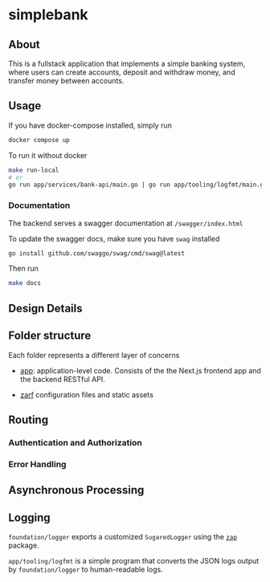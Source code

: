# simplebank


## About

This is a fullstack application that implements a simple banking system,
where users can create accounts, deposit and withdraw money, and
transfer money between accounts.

## Usage

If you have docker-compose installed, simply run

``` bash
docker compose up
```

To run it without docker

``` bash
make run-local
# or
go run app/services/bank-api/main.go | go run app/tooling/logfmt/main.go
```

### Documentation

The backend serves a swagger documentation at `/swagger/index.html`

To update the swagger docs, make sure you have `swag` installed

``` bash
go install github.com/swaggo/swag/cmd/swag@latest
```

Then run

``` bash
make docs
```

## Design Details

## Folder structure

Each folder represents a different layer of concerns

- [app](https://github.com/qiushiyan/simplebank/tree/main/app):
  application-level code. Consists of the the Next.js frontend app and
  the backend RESTful API.

- [zarf](https://github.com/qiushiyan/simplebank/tree/main/zarf)
  configuration files and static assets

## Routing

### Authentication and Authorization

### Error Handling

## Asynchronous Processing

## Logging

`foundation/logger` exports a customized `SugaredLogger` using the
[`zap`](https://github.com/uber-go/zap) package.

`app/tooling/logfmt` is a simple program that converts the JSON logs
output by `foundation/logger` to human-readable logs.
